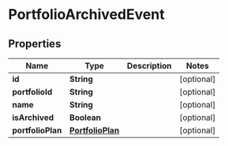 
# PortfolioArchivedEvent

## Properties
Name | Type | Description | Notes
------------ | ------------- | ------------- | -------------
**id** | **String** |  |  [optional]
**portfolioId** | **String** |  |  [optional]
**name** | **String** |  |  [optional]
**isArchived** | **Boolean** |  |  [optional]
**portfolioPlan** | [**PortfolioPlan**](PortfolioPlan.md) |  |  [optional]




